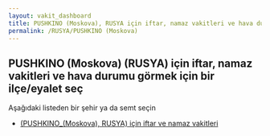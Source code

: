 ```yaml
---
layout: vakit_dashboard
title: PUSHKINO (Moskova), RUSYA için iftar, namaz vakitleri ve hava durumu - ilçe/eyalet seç
permalink: /RUSYA/PUSHKINO (Moskova)
---
```


## PUSHKINO (Moskova) (RUSYA) için iftar, namaz vakitleri ve hava durumu  görmek için bir ilçe/eyalet seç

Aşağıdaki listeden bir şehir ya da semt seçin

* [ (PUSHKINO_(Moskova), RUSYA) için iftar ve namaz vakitleri](/RUSYA/PUSHKINO_(Moskova)/)

<script type="text/javascript">
  var GLOBAL_COUNTRY = 'RUSYA';
  var GLOBAL_CITY = 'PUSHKINO (Moskova)';
  var GLOBAL_STATE = 'PUSHKINO (Moskova)';
</script>

